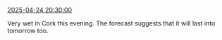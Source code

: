 [2025-04-24 20:30:00](https://mstdn.social/@hill_wanderer/114394831296899788)

Very wet in Cork this evening. The forecast suggests that it will last into tomorrow too.